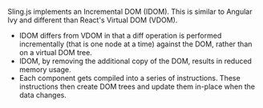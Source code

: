 Sling.js implements an Incremental DOM (IDOM). This is similar to Angular Ivy and different than React's Virtual DOM (VDOM).

* IDOM differs from VDOM in that a diff operation is performed incrementally (that is one node at a time) against the DOM, rather than on a virtual DOM tree. 
* IDOM, by removing the additional copy of the DOM, results in reduced memory usage. 
* Each component gets compiled into a series of instructions. These instructions then create DOM trees and update them in-place when the data changes.